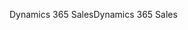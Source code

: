 <span data-ttu-id="881be-101">Dynamics 365 Sales</span><span class="sxs-lookup"><span data-stu-id="881be-101">Dynamics 365 Sales</span></span>

